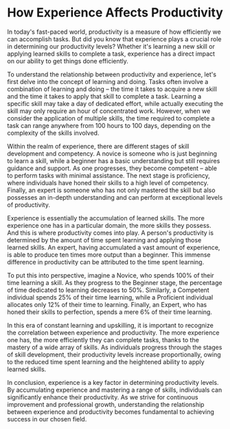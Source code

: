 # How Experience Affects Productivity

In today's fast-paced world, productivity is a measure of how efficiently we can accomplish tasks. But did you know that experience plays a crucial role in determining our productivity levels? Whether it's learning a new skill or applying learned skills to complete a task, experience has a direct impact on our ability to get things done efficiently.

To understand the relationship between productivity and experience, let's first delve into the concept of learning and doing. Tasks often involve a combination of learning and doing – the time it takes to acquire a new skill and the time it takes to apply that skill to complete a task. Learning a specific skill may take a day of dedicated effort, while actually executing the skill may only require an hour of concentrated work. However, when we consider the application of multiple skills, the time required to complete a task can range anywhere from 100 hours to 100 days, depending on the complexity of the skills involved.

Within the realm of experience, there are different stages of skill development and competency. A novice is someone who is just beginning to learn a skill, while a beginner has a basic understanding but still requires guidance and support. As one progresses, they become competent – able to perform tasks with minimal assistance. The next stage is proficiency, where individuals have honed their skills to a high level of competency. Finally, an expert is someone who has not only mastered the skill but also possesses an in-depth understanding and can perform at exceptional levels of productivity.

Experience is essentially the accumulation of learned skills. The more experience one has in a particular domain, the more skills they possess. And this is where productivity comes into play. A person's productivity is determined by the amount of time spent learning and applying those learned skills. An expert, having accumulated a vast amount of experience, is able to produce ten times more output than a beginner. This immense difference in productivity can be attributed to the time spent learning. 

To put this into perspective, imagine a Novice, who spends 100% of their time learning a skill. As they progress to the Beginner stage, the percentage of time dedicated to learning decreases to 50%. Similarly, a Competent individual spends 25% of their time learning, while a Proficient individual allocates only 12% of their time to learning. Finally, an Expert, who has honed their skills to perfection, spends a mere 6% of their time learning.

In this era of constant learning and upskilling, it is important to recognize the correlation between experience and productivity. The more experience one has, the more efficiently they can complete tasks, thanks to the mastery of a wide array of skills. As individuals progress through the stages of skill development, their productivity levels increase proportionally, owing to the reduced time spent learning and the heightened ability to apply learned skills.

In conclusion, experience is a key factor in determining productivity levels. By accumulating experience and mastering a range of skills, individuals can significantly enhance their productivity. As we strive for continuous improvement and professional growth, understanding the relationship between experience and productivity becomes fundamental to achieving success in our chosen field.